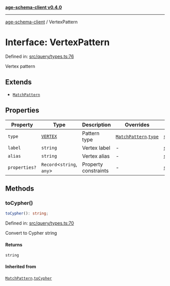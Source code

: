 [**age-schema-client v0.4.0**](../index.md)

***

[age-schema-client](../index.md) / VertexPattern

# Interface: VertexPattern

Defined in: [src/query/types.ts:76](https://github.com/standardbeagle/ageSchemaClient/blob/main/src/query/types.ts#L76)

Vertex pattern

## Extends

- [`MatchPattern`](MatchPattern.md)

## Properties

| Property | Type | Description | Overrides | Defined in |
| ------ | ------ | ------ | ------ | ------ |
| <a id="type"></a> `type` | [`VERTEX`](../enumerations/MatchPatternType.md#vertex) | Pattern type | [`MatchPattern`](MatchPattern.md).[`type`](MatchPattern.md#type) | [src/query/types.ts:80](https://github.com/standardbeagle/ageSchemaClient/blob/main/src/query/types.ts#L80) |
| <a id="label"></a> `label` | `string` | Vertex label | - | [src/query/types.ts:85](https://github.com/standardbeagle/ageSchemaClient/blob/main/src/query/types.ts#L85) |
| <a id="alias"></a> `alias` | `string` | Vertex alias | - | [src/query/types.ts:90](https://github.com/standardbeagle/ageSchemaClient/blob/main/src/query/types.ts#L90) |
| <a id="properties"></a> `properties?` | `Record`\<`string`, `any`\> | Property constraints | - | [src/query/types.ts:95](https://github.com/standardbeagle/ageSchemaClient/blob/main/src/query/types.ts#L95) |

## Methods

### toCypher()

```ts
toCypher(): string;
```

Defined in: [src/query/types.ts:70](https://github.com/standardbeagle/ageSchemaClient/blob/main/src/query/types.ts#L70)

Convert to Cypher string

#### Returns

`string`

#### Inherited from

[`MatchPattern`](MatchPattern.md).[`toCypher`](MatchPattern.md#tocypher)
